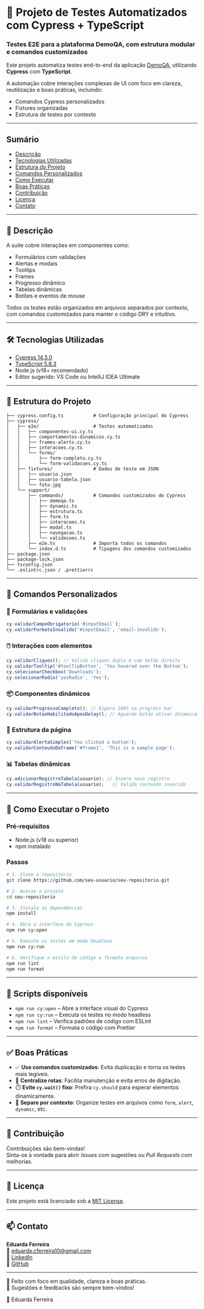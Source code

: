 # 🚀 Projeto de Testes Automatizados com Cypress + TypeScript
### Testes E2E para a plataforma DemoQA, com estrutura modular e comandos customizados

Este projeto automatiza testes end-to-end da aplicação [DemoQA](https://demoqa.com), utilizando **Cypress** com **TypeScript**.

A automação cobre interações complexas de UI com foco em clareza, reutilização e boas práticas, incluindo:
- Comandos Cypress personalizados
- Fixtures organizadas
- Estrutura de testes por contexto

---

## Sumário
- [Descrição](#descrição)
- [Tecnologias Utilizadas](#tecnologias-utilizadas)
- [Estrutura do Projeto](#estrutura-do-projeto)
- [Comandos Personalizados](#comandos-personalizados)
- [Como Executar](#como-executar)
- [Boas Práticas](#boas-práticas)
- [Contribuição](#contribuição)
- [Licença](#licença)
- [Contato](#contato)

---

## 📖 Descrição

A suíte cobre interações em componentes como:

- Formulários com validações
- Alertas e modais
- Tooltips
- Frames
- Progresso dinâmico
- Tabelas dinâmicas
- Botões e eventos de mouse

Todos os testes estão organizados em arquivos separados por contexto, com comandos customizados para manter o código DRY e intuitivo.

---

## 🛠️ Tecnologias Utilizadas

- [Cypress 14.5.0](https://www.cypress.io/)
- [TypeScript 5.8.3](https://www.typescriptlang.org/)
- Node.js (v18+ recomendado)
- Editor sugerido: VS Code ou IntelliJ IDEA Ultimate

---

## 📂 Estrutura do Projeto

```plaintext
├── cypress.config.ts           # Configuração principal do Cypress
├── cypress/
│   ├── e2e/                    # Testes automatizados
│   │   ├── componentes-ui.cy.ts
│   │   ├── comportamentos-dinamicos.cy.ts
│   │   ├── frames-alerts.cy.ts
│   │   ├── interacoes.cy.ts
│   │   └── forms/
│   │       ├── form-completo.cy.ts
│   │       └── form-validacoes.cy.ts
│   ├── fixtures/               # Dados de teste em JSON
│   │   ├── usuario.json
│   │   ├── usuario-tabela.json
│   │   └── foto.jpg
│   └── support/
│       ├── commands/           # Comandos customizados do Cypress
│       │   ├── demoqa.ts
│       │   ├── dynamic.ts
│       │   ├── estrutura.ts
│       │   ├── form.ts
│       │   ├── interacoes.ts
│       │   ├── modal.ts
│       │   ├── navegacao.ts
│       │   └── validacoes.ts
│       ├── e2e.ts              # Importa todos os comandos
│       └── index.d.ts          # Tipagens dos comandos customizados
├── package.json
├── package-lock.json
├── tsconfig.json
└── .eslintrc.json / .prettierrc
```

---

## 🧩 Comandos Personalizados

### 🔄 Formulários e validações

```ts
cy.validarCampoObrigatorio('#inputEmail');
cy.validarFormatoInvalido('#inputEmail', 'email-invalido');
```

### 🖱️ Interações com elementos

```ts
cy.validarCliques(); // Valida cliques duplo e com botão direito
cy.validarTooltip('#toolTipButton', 'You hovered over the Button');
cy.selecionarCheckbox('Downloads');
cy.selecionarRadio('yesRadio', 'Yes');
```

### 📦 Componentes dinâmicos

```ts
cy.validarProgressoCompleto(); // Espera 100% na progress bar
cy.validarBotaoHabilitadoAposDelay(); // Aguarda botão ativar dinamicamente
```

### 🧪 Estrutura da página

```ts
cy.validarAlertaSimples('You clicked a button');
cy.validarConteudoDoFrame('#frame1', 'This is a sample page');
```

### 📊 Tabelas dinâmicas

```ts
cy.adicionarRegistroTabela(usuario); // Insere novo registro
cy.validarRegistroNaTabela(usuario);   // Valida conteúdo inserido
```

---

## 🎯 Como Executar o Projeto

### Pré-requisitos

- Node.js (v18 ou superior)
- npm instalado

### Passos

```bash
# 1. Clone o repositório
git clone https://github.com/seu-usuario/seu-repositorio.git

# 2. Acesse o projeto
cd seu-repositorio

# 3. Instale as dependências
npm install

# 4. Abra a interface do Cypress
npm run cy:open

# 5. Execute os testes em modo headless
npm run cy:run

# 6. Verifique o estilo de código e formate arquivos
npm run lint
npm run format
```

---

## 📜 Scripts disponíveis

- `npm run cy:open` – Abre a interface visual do Cypress
- `npm run cy:run` – Executa os testes no modo headless
- `npm run lint` – Verifica padrões de código com ESLint
- `npm run format` – Formata o código com Prettier

---

## ✅ Boas Práticas

- ✅ **Use comandos customizados**: Evita duplicação e torna os testes mais legíveis.
- 🧱 **Centralize rotas**: Facilita manutenção e evita erros de digitação.
- ⏱️ **Evite `cy.wait()` fixo**: Prefira `cy.should` para esperar elementos dinamicamente.
- 🧪 **Separe por contexto**: Organize testes em arquivos como `form`, `alert`, `dynamic`, etc.

---

## 🤝 Contribuição

Contribuições são bem-vindas!  
Sinta-se à vontade para abrir *Issues* com sugestões ou *Pull Requests* com melhorias.

---

## 📄 Licença

Este projeto está licenciado sob a [MIT License](LICENSE).

---

## 📫 Contato

**Eduarda Ferreira**  
📧 eduarda.cferreira10@gmail.com  
🔗 [LinkedIn](https://www.linkedin.com/in/eduarda-ferreira/)  
🐙 [GitHub](https://github.com/eduardacf)

---

🧪 Feito com foco em qualidade, clareza e boas práticas.  
💬 Sugestões e feedbacks são sempre bem-vindos!

🚀 Eduarda Ferreira